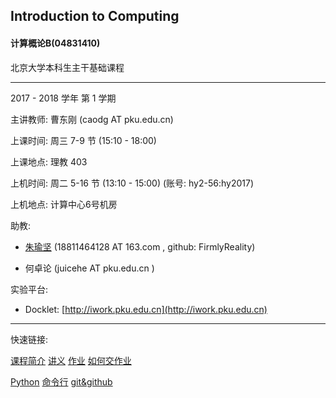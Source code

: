 ## Introduction to Computing

#### 计算概论B(04831410)

北京大学本科生主干基础课程

----

2017 - 2018 学年 第 1 学期


主讲教师: 曹东刚 (caodg AT pku.edu.cn)

上课时间: 周三 7-9 节 (15:10 - 18:00)

上课地点: 理教 403

上机时间: 周二 5-16 节 (13:10 - 15:00) (账号: hy2-56:hy2017)

上机地点: 计算中心6号机房

助教:

- [朱瑜坚](https://github.com/FirmlyReality) (18811464128 AT 163.com ,
  github: FirmlyReality)

- 何卓论 (juicehe AT pku.edu.cn )


实验平台:

- Docklet: [http://iwork.pku.edu.cn](http://iwork.pku.edu.cn)

----

快速链接:

[课程简介](intro.md) [讲义](schedule.md) [作业](assign.md) [如何交作业](homework.md)

[Python](python.md) [命令行](cmd.md) [git&github](git-intro.md)


<!--
[作业1 分配结果发布](hw1-pair.md) . Mar 17, 2016
[作业2 发布](hw.md#作业2). Mar 17, 2016
[作业2](hw2.md) 发布. Apr 14, 2016
[大作业](hw.md#大作业) 发布. Mar 31, 2016
    技术报告报名截止: 2016年4月10日23:55分, 详见[这里](hw-proj.md)。
    大作业开始确定题目，每个题目限20人选。详见[这里](hw-proj.md)。
5月12日甲方同学将报告第一次项目验收情况，请提前检查乙方同学完成情况. May 5, 2016
    5月26日和6月2日的课程安排请见 [Schedule](schedule.md). May 19, 2016
-->

